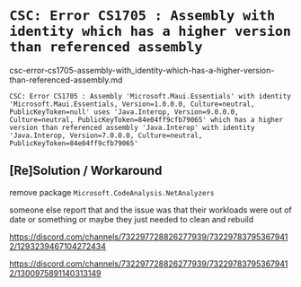 # `CSC: Error CS1705 : Assembly with identity which has a higher version than referenced assembly`

csc-error-cs1705-assembly-with_identity-which-has-a-higher-version-than-referenced-assembly.md

```
CSC: Error CS1705 : Assembly 'Microsoft.Maui.Essentials' with identity 'Microsoft.Maui.Essentials, Version=1.0.0.0, Culture=neutral, PublicKeyToken=null' uses 'Java.Interop, Version=9.0.0.0, Culture=neutral, PublicKeyToken=84e04ff9cfb79065' which has a higher version than referenced assembly 'Java.Interop' with identity 'Java.Interop, Version=7.0.0.0, Culture=neutral, PublicKeyToken=84e04ff9cfb79065'
```


## [Re]Solution / Workaround

remove package `Microsoft.CodeAnalysis.NetAnalyzers`

someone else report that and the issue was that their workloads were out of date or something or maybe they just needed 
to clean and rebuild

https://discord.com/channels/732297728826277939/732297837953679412/1293239467104272434

https://discord.com/channels/732297728826277939/732297837953679412/1300975891140313149

